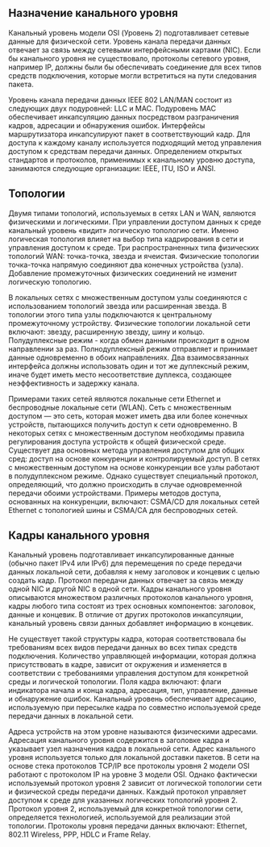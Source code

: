 <!-- verified: agorbachev 03.05.2022 -->

<!-- 6.4.1 -->
## Назначение канального уровня

Канальный уровень модели OSI (Уровень 2) подготавливает сетевые данные для физической сети. Уровень канала передачи данных отвечает за связь между сетевыми интерфейсными картами (NIC). Если бы канального уровня не существовало, протоколы сетевого уровня, например IP, должны были бы обеспечивать соединение для всех типов средств подключения, которые могли встретиться на пути следования пакета.

Уровень канала передачи данных IEEE 802 LAN/MAN состоит из следующих двух подуровней: LLC и MAC. Подуровень MAC обеспечивает инкапсуляцию данных посредством разграничения кадров, адресации и обнаружения ошибок. Интерфейсы маршрутизатора инкапсулируют пакет в соответствующий кадр. Для доступа к каждому каналу используется подходящий метод управления доступом к средствам передачи данных. Определением открытых стандартов и протоколов, применимых к канальному уровню доступа, занимаются следующие организации: IEEE, ITU, ISO и ANSI.

## Топологии

Двумя типами топологий, используемых в сетях LAN и WAN, являются физическими и логическими. При управлении доступом данных к среде канальный уровень «видит» логическую топологию сети. Именно логическая топология влияет на выбор типа кадрирования в сети и управления доступом к среде. Три распространенных типа физических топологий WAN: точка-точка, звезда и ячеистая. Физические топологии точка-точка напрямую соединяют два конечных устройства (узла). Добавление промежуточных физических соединений не изменит логическую топологию.

В локальных сетях с множественным доступом узлы соединяются с использованием топологий звезда или расширенная звезда. В топологии этого типа узлы подключаются к центральному промежуточному устройству. Физические топологии локальной сети включают: звезду, расширенную звезду, шину и кольцо. Полудуплексные режим - когда обмен данными происходит в одном направлении за раз. Полнодуплексный режим отправляет и принимает данные одновременно в обоих направлениях. Два взаимосвязанных интерфейса должны использовать один и тот же дуплексный режим, иначе будет иметь место несоответствие дуплекса, создающее неэффективность и задержку канала.

Примерами таких сетей являются локальные сети Ethernet и беспроводные локальные сети (WLAN). Сеть с множественным доступом — это сеть, которая может иметь два или более конечных устройств, пытающихся получить доступ к сети одновременно. В некоторых сетях с множественным доступом необходимы правила регулирования доступа устройств к общей физической среде. Существует два основных метода управления доступом для общих сред: доступ на основе конкуренции и контролируемый доступ. В сетях с множественным доступом на основе конкуренции все узлы работают в полудуплексном режиме. Однако существует специальный протокол, определяющий, что должно происходить в случае одновременной передачи обоими устройствами. Примеры методов доступа, основанных на конкуренции, включают: CSMA/CD для локальных сетей Ethernet с топологией шины и CSMA/CA для беспроводных сетей.

## Кадры канального уровня

Канальный уровень подготавливает инкапсулированные данные (обычно пакет IPv4 или IPv6) для перемещения по среде передачи данных локальной сети, добавляя к нему заголовок и концевик с целью создать кадр. Протокол передачи данных отвечает за связь между одной NIC и другой NIC в одной сети. Кадры канального уровня описываются множеством различных протоколов канального уровня, кадры любого типа состоят из трех основных компонентов: заголовок, данные и концевик. В отличие от других протоколов инкапсуляции, канальный уровень связи данных добавляет информацию в концевик. 

Не существует такой структуры кадра, которая соответствовала бы требованиям всех видов передачи данных во всех типах средств подключения. Количество управляющей информации, которая должна присутствовать в кадре, зависит от окружения и изменяется в соответствии с требованиями управления доступом для конкретной среды и логической топологии. Поля кадра включают: флаги индикатора начала и конца кадра, адресация, тип, управление, данные и обнаружение ошибок. Канальный уровень обеспечивает адресацию, используемую при пересылке кадра по совместно используемой среде передачи данных в локальной сети.

Адреса устройств на этом уровне называются физическими адресами. Адресация канального уровня содержится в заголовке кадра и указывает узел назначения кадра в локальной сети. Адрес канального уровня используется только для локальной доставки пакетов. В сети на основе стека протоколов TCP/IP все протоколы уровня 2 модели OSI работают с протоколом IP на уровне 3 модели OSI. Однако фактически используемый протокол уровня 2 зависит от логической топологии сети и физической среды передачи данных. Каждый протокол управляет доступом к среде для указанных логических топологий уровня 2. Протокол уровня 2, используемый для конкретной топологии сети, определяется технологией, используемой для реализации этой топологии. Протоколы уровня передачи данных включают: Ethernet, 802.11 Wireless, PPP, HDLC и Frame Relay.

<!-- 6.4.2 -->
<!-- quiz -->

